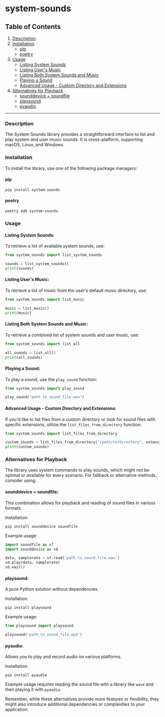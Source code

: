 # system-sounds

## Table of Contents
1. [Description](#description)
2. [Installation](#installation)
   - [pip](#pip)
   - [poetry](#poetry)
3. [Usage](#usage)
   - [Listing System Sounds](#listing-system-sounds)
   - [Listing User's Music](#listing-users-music)
   - [Listing Both System Sounds and Music](#listing-both-system-sounds-and-music)
   - [Playing a Sound](#playing-a-sound)
   - [Advanced Usage - Custom Directory and Extensions](#advanced-usage---custom-directory-and-extensions)
4. [Alternatives for Playback](#alternatives-for-playback)
   - [sounddevice + soundfile](#sounddevice--soundfile)
   - [playsound](#playsound)
   - [pyaudio](#pyaudio)

---

### Description
The System Sounds library provides a straightforward interface to list and play system and user music sounds. It is cross-platform, supporting macOS, Linux, and Windows. 

### Installation

To install the library, use one of the following package managers:

#### pip
```
pip install system-sounds
```

#### poetry
```
poetry add system-sounds
```

### Usage

#### Listing System Sounds:
To retrieve a list of available system sounds, use:
```python
from system_sounds import list_system_sounds

sounds = list_system_sounds()
print(sounds)
```

#### Listing User's Music:
To retrieve a list of music from the user's default music directory, use:
```python
from system_sounds import list_music

music = list_music()
print(music)
```

#### Listing Both System Sounds and Music:
To retrieve a combined list of system sounds and user music, use:
```python
from system_sounds import list_all

all_sounds = list_all()
print(all_sounds)
```

#### Playing a Sound:
To play a sound, use the `play_sound` function:
```python
from system_sounds import play_sound

play_sound("path_to_sound_file.wav")
```

#### Advanced Usage - Custom Directory and Extensions:
If you'd like to list files from a custom directory or look for sound files with specific extensions, utilize the `list_files_from_directory` function:

```python
from system_sounds import list_files_from_directory

custom_sounds = list_files_from_directory("/path/to/directory", extensions={'.wav', '.ogg'})
print(custom_sounds)
```

### Alternatives for Playback

The library uses system commands to play sounds, which might not be optimal or available for every scenario. For fallback or alternative methods, consider using:

#### sounddevice + soundfile:
This combination allows for playback and reading of sound files in various formats.
  
  Installation:
  ```
  pip install sounddevice soundfile
  ```

  Example usage:
  ```python
  import soundfile as sf
  import sounddevice as sd

  data, samplerate = sf.read('path_to_sound_file.wav')
  sd.play(data, samplerate)
  sd.wait()
  ```

#### playsound:
A pure Python solution without dependencies.

  Installation:
  ```
  pip install playsound
  ```

  Example usage:
  ```python
  from playsound import playsound

  playsound('path_to_sound_file.mp3')
  ```

#### pyaudio:
Allows you to play and record audio on various platforms.

  Installation:
  ```
  pip install pyaudio
  ```

  Example usage requires reading the sound file with a library like `wave` and then playing it with `pyaudio`.

Remember, while these alternatives provide more features or flexibility, they might also introduce additional dependencies or complexities to your application.